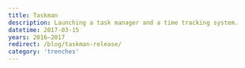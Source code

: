 ```yaml
---
title: Taskman
description: Launching a task manager and a time tracking system.
datetime: 2017-03-15
years: 2016—2017
redirect: /blog/taskman-release/
category: 'trenches'
---
```

